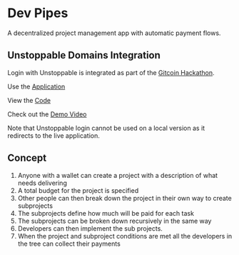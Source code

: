 # Dev Pipes

A decentralized project management app with automatic payment flows.

## Unstoppable Domains Integration

Login with Unstoppable is integrated as part of the [Gitcoin Hackathon](https://gitcoin.co/issue/unstoppabledomains/gitcoin-bounties/4/100027487).

Use the [Application](https://dev-pipes.vercel.app/)

View the [Code](https://github.com/ben-razor/dev-pipes/blob/main/web_react/src/App.js)  

Check out the [Demo Video](https://youtu.be/u6xLRlKB7nc) 

Note that Unstoppable login cannot be used on a local version as it redirects to the live application.

## Concept

1. Anyone with a wallet can create a project with a description of what needs delivering
2. A total budget for the project is specified
3. Other people can then break down the project in their own way to create subprojects
4. The subprojects define how much will be paid for each task
5. The subprojects can be broken down recursively in the same way
6. Developers can then implement the sub projects.
7. When the project and subproject conditions are met all the developers in the tree can collect their payments
